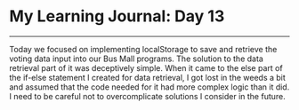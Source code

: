 # My Learning Journal: Day 13
*********************************************************************
Today we focused on implementing localStorage to save and retrieve the voting data input into our Bus Mall programs. The solution to the data retrieval part of it was deceptively simple. When it came to the else part of the if-else statement I created for data retrieval, I got lost in the weeds a bit and assumed that the code needed for it had more complex logic than it did. I need to be careful not to overcomplicate solutions I consider in the future.
